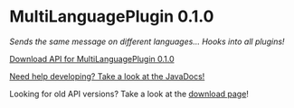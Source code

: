 # MultiLanguagePlugin 0.1.0
_Sends the same message on different languages... Hooks into all plugins!_


[Download API for MultiLanguagePlugin 0.1.0](https://mega.nz/#!hlgCDYpL!jaWpK4KiHW5Upx2Ky2ro66pswQDidVYekELxJJJk6gE)

[Need help developing? Take a look at the JavaDocs!](http://islandcraftgames.net/multilanguageplugin)

Looking for old API versions? Take a look at the [download page](https://github.com/Rexcantor/MultiLanguagePlugin/wiki/API)!
